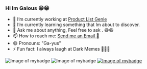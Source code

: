 ### Hi Im Gaious 😁😁

<!--
**gaiousantonio0909/gaiousantonio0909** is a ✨ _special_ ✨ repository because its `README.md` (this file) appears on your GitHub profile.
-->
- 🔭 I’m currently working at [Product List Genie](https://funnelgenie.com/)
- 🌱 I’m currently learning something that Im about to discover.
- 💬 Ask me about anything, Feel free to ask . 😅😆
- 📫 How to reach me: [Send me an Email 📩](mailto:gaiousantonio4@gmail.com)
- 😄 Pronouns: "Ga-yus" 
- ⚡ Fun fact: I always laugh at Dark Memes 🤣🤣🤣

![Image of mybadge](https://img.shields.io/static/v1?label=Life%20Status&message=Working%20and%20Hustlin&color=97455F)
![Image of mybadge](https://img.shields.io/static/v1?label=Beer%20Level&message=100%&color=2EBA1F)
[![Image of mybadge](https://img.shields.io/badge/Gaious%20Antonio-white-0063B1?logo=facebook&style=flat)](https://facebook.com/gaious27)




